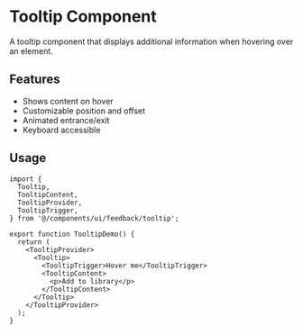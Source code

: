 # Tooltip Component

A tooltip component that displays additional information when hovering over an element.

## Features

- Shows content on hover
- Customizable position and offset
- Animated entrance/exit
- Keyboard accessible

## Usage

```tsx
import {
  Tooltip,
  TooltipContent,
  TooltipProvider,
  TooltipTrigger,
} from '@/components/ui/feedback/tooltip';

export function TooltipDemo() {
  return (
    <TooltipProvider>
      <Tooltip>
        <TooltipTrigger>Hover me</TooltipTrigger>
        <TooltipContent>
          <p>Add to library</p>
        </TooltipContent>
      </Tooltip>
    </TooltipProvider>
  );
}
```
